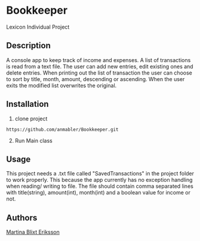 # Bookkeeper
Lexicon Individual Project

## Description
A console app to keep track of income and expenses. A list of transactions is read from a text file. The user can add new entries, edit existing ones and delete entries.
When printing out the list of transaction the user can choose to sort by title, month, amount, descending or ascending.
When the user exits the modified list overwrites the original.

## Installation
1. clone project
```
https://github.com/anmabler/Bookkeeper.git
```
2. Run Main class

## Usage
This project needs a .txt file called "SavedTransactions" in the project folder to work properly. This because the app currently has no exception handling when reading/ writing to file.
The file should contain comma separated lines with title(string), amount(int), month(int) and a boolean value for income or not.


## Authors
[Martina Blixt Eriksson](https://github.com/anmabler)

